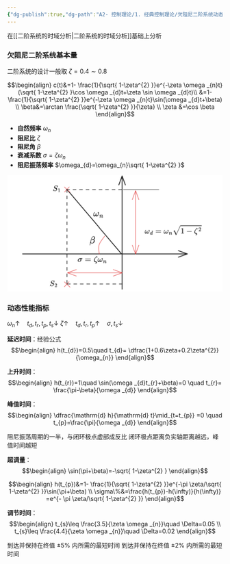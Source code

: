 ```yaml
---
{"dg-publish":true,"dg-path":"A2- 控制理论/1. 经典控制理论/欠阻尼二阶系统动态分析.md","permalink":"/A2- 控制理论/1. 经典控制理论/欠阻尼二阶系统动态分析/","dgPassFrontmatter":true,"noteIcon":"","created":"2024-04-16T13:01:27.304+08:00","updated":"2025-08-03T10:59:31.160+08:00"}
---
```



在[[二阶系统的时域分析\|二阶系统的时域分析]]基础上分析

### 欠阻尼二阶系统基本量
二阶系统的设计一般取 $\zeta=0.4\sim 0.8$

$$\begin{align}
c(t)&=1- \frac{1}{\sqrt{ 1-\zeta^{2} }}e^{-\zeta \omega _{n}t}(\sqrt{ 1-\zeta^{2} }\cos \omega _{d}t+\zeta \sin \omega _{d}t)\\
&=1- \frac{1}{\sqrt{ 1-\zeta^{2} }}e^{-\zeta \omega _{n}t}\sin(\omega _{d}t+\beta) \\
\beta&=\arctan \frac{\sqrt{ 1-\zeta^{2} }}{\zeta} \\
\zeta &=\cos \beta
\end{align}$$

- **自然频率**   $\omega_{n}$ 
- **阻尼比**       $\zeta$    
- **阻尼角**       $\beta$
- **衰减系数**          $\sigma=\zeta \omega_{n}$                
- **阻尼振荡频率**  $\omega_{d}=\omega_{n}\sqrt{ 1-\zeta^{2} }$   

![Functional files/Photo Resources/Pasted image 20241201103509.png](../img/user/Functional%20files/Photo%20Resources/Pasted%20image%2020241201103509.png)


### 动态性能指标
$\omega_{n}\uparrow\quad t_{d},t_{r},t_{p},t_{s} \downarrow$
$\zeta \uparrow\quad t_{d},t_{r},t_{p} \uparrow\quad \sigma,t_{s}\downarrow$

**延迟时间**：经验公式 
$$\begin{align}
h(t_{d})=0.5\quad t_{d}= \dfrac{1+0.6\zeta+0.2\zeta^{2}}{\omega_{n}}
\end{align}$$

**上升时间**：
$$\begin{align}
h(t_{r})=1\quad \sin(\omega _{d}t_{r}+\beta)=0 \quad t_{r}= \frac{\pi-\beta}{\omega _{d}}
\end{align}$$

**峰值时间**：
$$\begin{align}
\dfrac{\mathrm{d} h}{\mathrm{d} t}\mid_{t=t_{p}}  =0 \quad t_{p}=\frac{\pi}{\omega _{d}}
\end{align}$$

阻尼振荡周期的一半，与闭环极点虚部成反比
闭环极点距离负实轴距离越远，峰值时间越短

**超调量**：
$$\begin{align}
\sin(\pi+\beta)=-\sqrt{ 1-\zeta^{2} }
\end{align}$$

$$\begin{align}
h(t_{p})&=1- \frac{1}{\sqrt{ 1-\zeta^{2} }}e^{-\pi \zeta/\sqrt{ 1-\zeta^{2} }}\sin(\pi+\beta) \\
\sigma\%&=\frac{h(t_{p})-h(\infty)}{h(\infty)} =e^{- \pi \zeta/\sqrt{ 1-\zeta^{2} }}
\end{align}$$

**调节时间**：
$$\begin{align}
t_{s}\leq  \frac{3.5}{\zeta \omega _{n}}\quad \Delta=0.05 \\
t_{s}\leq  \frac{4.4}{\zeta \omega _{n}}\quad \Delta=0.02
\end{align}$$

到达并保持在终值 ±5% 内所需的最短时间
到达并保持在终值 ±2% 内所需的最短时间

